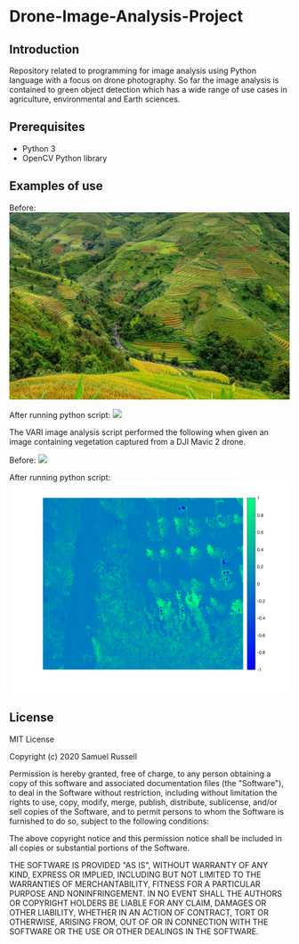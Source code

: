 # Drone-Image-Analysis-Project

## Introduction
Repository related to programming for image analysis using Python language with a focus on drone photography. So far the image analysis is contained to green object detection which has a wide range of use cases in agriculture, environmental and Earth sciences.

## Prerequisites
- Python 3
- OpenCV Python library

## Examples of use
Before:
![](Images/rice_fields.jpg)

After running python script:
![](Images/rice_fields_green.png)

The VARI image analysis script performed the following when given an image containing vegetation captured from a DJI Mavic 2 drone.

Before:
![](Images/carpark.JPG)

After running python script:
![](Images/VARI_Blue.png)


## License
MIT License

Copyright (c) 2020 Samuel Russell

Permission is hereby granted, free of charge, to any person obtaining a copy
of this software and associated documentation files (the "Software"), to deal
in the Software without restriction, including without limitation the rights
to use, copy, modify, merge, publish, distribute, sublicense, and/or sell
copies of the Software, and to permit persons to whom the Software is
furnished to do so, subject to the following conditions:

The above copyright notice and this permission notice shall be included in all
copies or substantial portions of the Software.

THE SOFTWARE IS PROVIDED "AS IS", WITHOUT WARRANTY OF ANY KIND, EXPRESS OR
IMPLIED, INCLUDING BUT NOT LIMITED TO THE WARRANTIES OF MERCHANTABILITY,
FITNESS FOR A PARTICULAR PURPOSE AND NONINFRINGEMENT. IN NO EVENT SHALL THE
AUTHORS OR COPYRIGHT HOLDERS BE LIABLE FOR ANY CLAIM, DAMAGES OR OTHER
LIABILITY, WHETHER IN AN ACTION OF CONTRACT, TORT OR OTHERWISE, ARISING FROM,
OUT OF OR IN CONNECTION WITH THE SOFTWARE OR THE USE OR OTHER DEALINGS IN THE
SOFTWARE.
